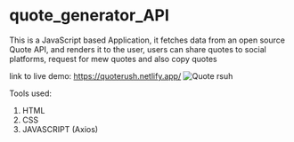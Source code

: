 # quote_generator_API
This is a JavaScript based Application, it fetches data from an open source Quote API, and renders it to the user, 
users can share quotes to social platforms, request for mew quotes and also copy quotes

link to live demo: https://quoterush.netlify.app/
![Quote rsuh](https://user-images.githubusercontent.com/109921600/231425722-ad918eff-d60d-4b85-ad0b-2c0bb8d9f8c2.PNG)

Tools used:
1. HTML
2. CSS
3. JAVASCRIPT (Axios)
